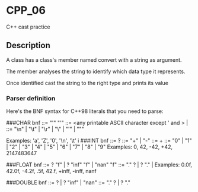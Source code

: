 # CPP_06
C++ cast practice

## Description

A class has a class's member named convert with a string as argument. 

The member analyses the string to identify which data type it represents.

Once identified cast the string to the right type and prints its value




### Parser definition

Here's the BNF syntax for C++98 literals that you need to parse:

###CHAR
bnf<char-literal> ::= "'" <c-char> "'"
<c-char>       ::= <any printable ASCII character except ' and \>
                 | <escape-sequence>
<escape-sequence> ::= "\n" | "\t" | "\r" | "\\" | "\'" | "\""

Examples: 'a', 'Z', '0', '\n', '\t'
i
###INT
bnf<int-literal> ::= <sign>? <digit-sequence>
<sign>        ::= "+" | "-"
<digit-sequence> ::= <digit>+
<digit>       ::= "0" | "1" | "2" | "3" | "4" | "5" | "6" | "7" | "8" | "9"
Examples: 0, 42, -42, +42, 2147483647

###FLOAT
bnf<float-literal> ::= <sign>? <floating-point> "f"
                  | <sign>? "inf" "f"
                  | "nan" "f"
<floating-point> ::= <digit-sequence> "." <digit-sequence>?
                   | <digit-sequence>? "." <digit-sequence>
                   | <digit-sequence>
Examples: 0.0f, 42.0f, -4.2f, .5f, 42.f, +inff, -inff, nanf

###DOUBLE
bnf<double-literal> ::= <sign>? <floating-point>
                   | <sign>? "inf"
                   | "nan"
<floating-point> ::= <digit-sequence> "." <digit-sequence>?
                   | <digit-sequence>? "." <digit-sequence>
